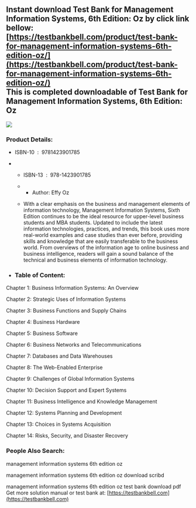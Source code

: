 Instant download **Test Bank for Management Information Systems, 6th Edition: Oz** by click link bellow:  
[https://testbankbell.com/product/test-bank-for-management-information-systems-6th-edition-oz/](https://testbankbell.com/product/test-bank-for-management-information-systems-6th-edition-oz/)  
This is completed downloadable of Test Bank for Management Information Systems, 6th Edition: Oz
-----------------------------------------------------------------------------------------------



 ![](https://testbankbell.com/wp-content/uploads/2023/05/management-information-systems-oz-6th-tb.jpg)


 ### Product Details:


 * ISBN-10 ‏ : ‎ 9781423901785
 * * ISBN-13 ‏ : ‎ 978-1423901785
   * * Author: Effy Oz
    
   * With a clear emphasis on the business and management elements of information technology, Management Information Systems, Sixth Edition continues to be the ideal resource for upper-level business students and MBA students. Updated to include the latest information technologies, practices, and trends, this book uses more real-world examples and case studies than ever before, providing skills and knowledge that are easily transferable to the business world. From overviews of the information age to online business and business intelligence, readers will gain a sound balance of the technical and business elements of information technology.
  
 * ### Table of Content:

Chapter 1: Business Information Systems: An Overview


Chapter 2: Strategic Uses of Information Systems


Chapter 3: Business Functions and Supply Chains


Chapter 4: Business Hardware


Chapter 5: Business Software


Chapter 6: Business Networks and Telecommunications


Chapter 7: Databases and Data Warehouses


Chapter 8: The Web-Enabled Enterprise


Chapter 9: Challenges of Global Information Systems


Chapter 10: Decision Support and Expert Systems


Chapter 11: Business Intelligence and Knowledge Management


Chapter 12: Systems Planning and Development


Chapter 13: Choices in Systems Acquisition


Chapter 14: Risks, Security, and Disaster Recovery



 ### People Also Search:


 management information systems 6th edition oz

 management information systems 6th edition oz download scribd

 management information systems 6th edition oz test bank download pdf  
  Get more solution manual or test bank at: [https://testbankbell.com](https://testbankbell.com)
